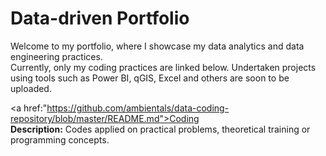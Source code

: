# Data-driven Portfolio
Welcome to my portfolio, where I showcase my data analytics and data engineering practices. <br>
Currently, only my coding practices are linked below. Undertaken projects using tools such as Power BI, qGIS, Excel and others are soon to be uploaded.

<a href:"https://github.com/ambientals/data-coding-repository/blob/master/README.md">Coding</a>
<br>
<strong>Description:</strong> Codes applied on practical problems, theoretical training or programming concepts.
